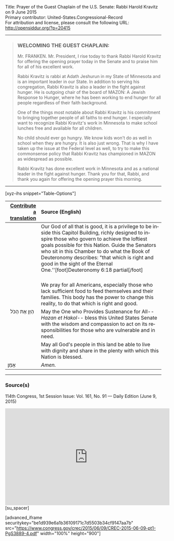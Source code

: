 <html>
<head></head>
<body>
Title: Prayer of the Guest Chaplain of the U.S. Senate: Rabbi Harold Kravitz on 9 June 2015<br />
Primary contributor: United-States.Congressional-Record<br />
For attribution and license, please consult the following URL: <a href="http://opensiddur.org/?p=20415">http://opensiddur.org/?p=20415</a>
<p />
<hr />

<blockquote>
<h3>WELCOMING THE GUEST CHAPLAIN:</h3>
Mr. FRANKEN. Mr. President, I rise today to thank Rabbi Harold Kravitz for offering the opening prayer today in the Senate and to praise him for all of his excellent work.

Rabbi Kravitz is rabbi at Adath Jeshurun in my State of Minnesota and is an important leader in our State. In addition to serving his congregation, Rabbi Kravitz is also a leader in the fight against hunger. He is outgoing chair of the board of MAZON: A Jewish Response to Hunger, where he has been working to end hunger for all people regardless of their faith background.

One of the things most notable about Rabbi Kravitz is his commitment to bringing together people of all faiths to end hunger. I especially want to recognize Rabbi Kravitz's work in Minnesota to make school lunches free and available for all children.

No child should ever go hungry. We know kids won't do as well in school when they are hungry. It is also just wrong. That is why I have taken up the issue at the Federal level as well, to try to make this commonsense policy that Rabbi Kravitz has championed in MAZON as widespread as possible.

Rabbi Kravitz has done excellent work in Minnesota and as a national leader in the fight against hunger. Thank you for that, Rabbi, and thank you again for offering the opening prayer this morning.
</blockquote>

<hr />

[xyz-ihs snippet="Table-Options"]<table style="margin-left: auto; margin-right: auto;" class="draggable">
<thead><tr><th id="x" style="text-align: right;"><a href="/contributing/upload/">Contribute a translation</a></th><th style="text-align: left;">Source (English)</th></tr></thead>
<tbody>
<tr><td style="vertical-align:top;">
<div class="liturgy" lang="he">

</span></div></td>
 
<td style="vertical-align:top;">
<div class="english" lang="en">
Our God of all that is good, 
it is a privilege to be inside this Capitol Building, 
richly designed to inspire those who govern 
to achieve the loftiest goals possible for this Nation.
Guide the Senators who sit in this Chamber 
to do what the Book of Deuteronomy describes: 
"that which is right and good in the sight of the Eternal One.''[foot]Deuteronomy 6:18 partial[/foot]
</div></td></tr>


<tr><td style="vertical-align:top;">
<div class="liturgy" lang="he">

</span></div></td>
 
<td style="vertical-align:top;">
<div class="english" lang="en">

</div></td></tr>


<tr><td style="vertical-align:top;">
<div class="liturgy" lang="he">

</span></div></td>
 
<td style="vertical-align:top;">
<div class="english" lang="en">
We pray for all Americans, 
especially those who lack sufficient food 
to feed themselves and their families. 
This body has the power to change this reality, 
to do that which is right and good.
</div></td></tr>


<tr><td style="vertical-align:top;">
<div class="liturgy" lang="he">
&nbsp;
הַזָּן אֶת הַכֹּל
</span></div></td>
 
<td style="vertical-align:top;">
<div class="english" lang="en">
May the One who Provides Sustenance for All--
<em>Hazan et Hakol</em>--
bless this United States Senate 
with the wisdom and compassion 
to act on its responsibilities 
for those who are vulnerable and in need.
</div></td></tr>


<tr><td style="vertical-align:top;">
<div class="liturgy" lang="he">

</span></div></td>
 
<td style="vertical-align:top;">
<div class="english" lang="en">
May all God's people in this land be able 
to live with dignity 
and share in the plenty 
with which this Nation is blessed.
</div></td></tr>


<tr><td style="vertical-align:top;">
<div class="liturgy" lang="he">
אָמֵן׃
</span></div></td>
 
<td style="vertical-align:top;">
<div class="english" lang="en">
<em>Amen.</em>
</div></td></tr>
</tbody></table>

<hr />

<h3>Source(s)</h3>

114th Congress, 1st Session
Issue: Vol. 161, No. 91 — Daily Edition (June 9, 2015)

<iframe width=530 height=312 src='https://www.c-span.org/video/standalone/?c4540400/rabbi-harold-kravitz-adath-jeshurun-congregation-minnetonka-mn' allowfullscreen='allowfullscreen' frameborder=0></iframe>[su_spacer]

[advanced_iframe securitykey="be1d939e6a1b36109171c7d5503b34cf9147aa7b" src="https://www.congress.gov/crec/2015/06/09/CREC-2015-06-09-pt1-PgS3889-4.pdf" width="100%" height="900"]
</body>
</html>